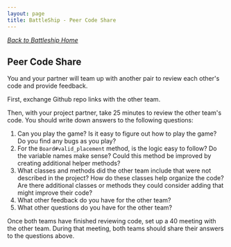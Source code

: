 ```yaml
---
layout: page
title: BattleShip - Peer Code Share
---
```


_[Back to Battleship Home](./index)_

## Peer Code Share

You and your partner will team up with another pair to review each other's code and provide feedback.

First, exchange Github repo links with the other team.

Then, with your project partner, take 25 minutes to review the other team's code. You should write down answers to the following questions:

1. Can you play the game? Is it easy to figure out how to play the game? Do you find any bugs as you play?
1. For the `Board#valid_placement` method, is the logic easy to follow? Do the variable names make sense? Could this method be improved by creating additional helper methods?
1. What classes and methods did the other team include that were not described in the project? How do these classes help organize the code? Are there additional classes or methods they could consider adding that might improve their code?
1. What other feedback do you have for the other team?
1. What other questions do you have for the other team?

Once both teams have finished reviewing code, set up a 40 meeting with the other team. During that meeting, both teams should share their answers to the questions above.
